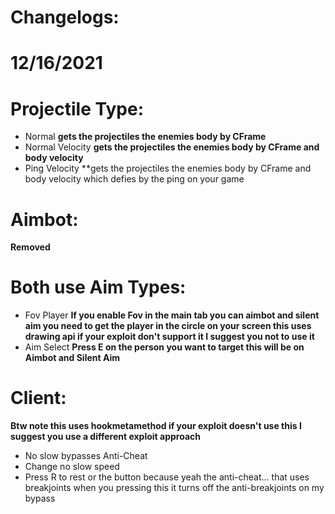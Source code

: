 # Changelogs:
# 12/16/2021

# Projectile Type:

- Normal **gets the projectiles the enemies body by CFrame**
- Normal Velocity **gets the projectiles the enemies body by CFrame and body velocity**
- Ping Velocity **gets the projectiles the enemies body by CFrame and body velocity which defies by the ping on your game

# Aimbot:
**Removed**

# Both use Aim Types:
- Fov Player **If you enable Fov in the main tab you can aimbot and silent aim you need to get the player in the circle on your screen this uses drawing api if your exploit don't support it I suggest you not to use it**
- Aim Select **Press E on the person you want to target this will be on Aimbot and Silent Aim**

# Client:
**Btw note this uses hookmetamethod if your exploit doesn't use this I suggest you use a different exploit approach**
- No slow bypasses Anti-Cheat
- Change no slow speed
- Press R to rest or the button because yeah the anti-cheat... that uses breakjoints when you pressing this it turns off the anti-breakjoints on my bypass
